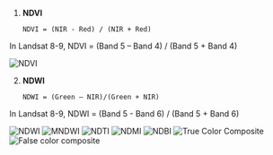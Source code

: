 
1. **NDVI**

       NDVI = (NIR - Red) / (NIR + Red)

In Landsat 8-9, NDVI = (Band 5 – Band 4) / (Band 5 + Band 4)

![NDVI](https://github.com/user-attachments/assets/2fa13029-be0b-49d5-9b78-7a468caf4c0d)

2. **NDWI**

       NDWI = (Green – NIR)/(Green + NIR)

In Landsat 8-9, NDWI = (Band 5 - Band 6) / (Band 5 + Band 6)

![NDWI](https://github.com/user-attachments/assets/a0a71dcc-b449-45a0-b6bd-d0e9057d8e0c)
![MNDWI](https://github.com/user-attachments/assets/554f0eb0-85df-46ad-ba4a-46ac2f8a77af)
![NDTI](https://github.com/user-attachments/assets/20ef7fbd-94b2-49fb-8cbf-e0303406ae57)
![NDMI](https://github.com/user-attachments/assets/c715395b-1ad2-4da4-83f6-d7530018254e)
![NDBI](https://github.com/user-attachments/assets/f5088209-205b-4bc0-8c95-3aa509d36b4e)
![True Color Composite](https://github.com/user-attachments/assets/bf82d9cd-1275-4f85-982b-0118abf569ed)
![False color composite](https://github.com/user-attachments/assets/1e8dd36c-6b70-4b58-ac0b-5eefe002df12)

